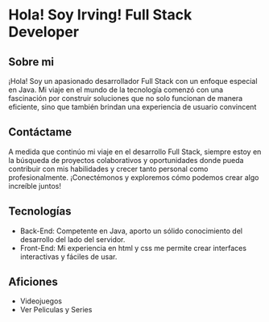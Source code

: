 # Hola! Soy Irving! Full Stack Developer
## Sobre mi
¡Hola! Soy un apasionado desarrollador Full Stack con un enfoque especial en Java. Mi viaje en el mundo de la tecnología comenzó con una fascinación por construir soluciones que no solo funcionan de manera eficiente, sino que también brindan una experiencia de usuario convincent
## Contáctame
A medida que continúo mi viaje en el desarrollo Full Stack, siempre estoy en la búsqueda de proyectos colaborativos y oportunidades donde pueda contribuir con mis habilidades y crecer tanto personal como profesionalmente. ¡Conectémonos y exploremos cómo podemos crear algo increíble juntos!
## Tecnologías
- Back-End: Competente en Java, aporto un sólido conocimiento del desarrollo del lado del servidor.
- Front-End: Mi experiencia en html y css me permite crear interfaces interactivas y fáciles de usar.
## Aficiones
- Videojuegos
- Ver Peliculas y Series
